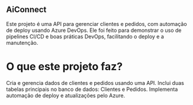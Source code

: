 ## AiConnect
Este projeto é uma API para gerenciar clientes e pedidos, com automação de deploy usando Azure DevOps. Ele foi feito para demonstrar o uso de pipelines CI/CD e boas práticas DevOps, facilitando o deploy e a manutenção.

# O que este projeto faz?
Cria e gerencia dados de clientes e pedidos usando uma API.
Inclui duas tabelas principais no banco de dados: Clientes e Pedidos.
Implementa automação de deploy e atualizações pelo Azure.
